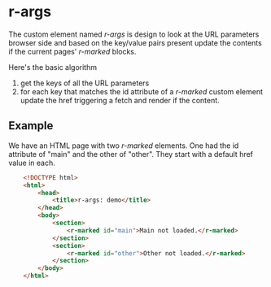 
# r-args

The custom element named _r-args_ is design to look at the URL parameters browser
side and based on the key/value pairs present update the contents if the current
pages' _r-marked_ blocks.

Here's the basic algorithm

1. get the keys of all the URL parameters
2. for each key that matches the id attribute of a _r-marked_ custom element update the href triggering a fetch and render if the content.

## Example

We have an HTML page with two _r-marked_ elements. One had the 
id attribute of "main" and the other of "other".  They start with a default
href value in each.

```HTML
    <!DOCTYPE html>
    <html>
        <head>
            <title>r-args: demo</title>
        </head>
        <body>
            <section>
                <r-marked id="main">Main not loaded.</r-marked>
            </section>
            <section>
                <r-marked id="other">Other not loaded.</r-marked>
            </section>
        </body>
    </html>
```


